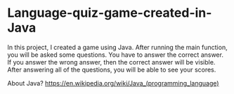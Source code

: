 # Language-quiz-game-created-in-Java
In this project, I created a game using Java. After running the main function, you will be asked some questions. You have to answer the correct answer. If you answer the wrong answer, then the correct answer will be visible. After answering all of the questions, you will be able to see your scores.

About Java?
https://en.wikipedia.org/wiki/Java_(programming_language)
